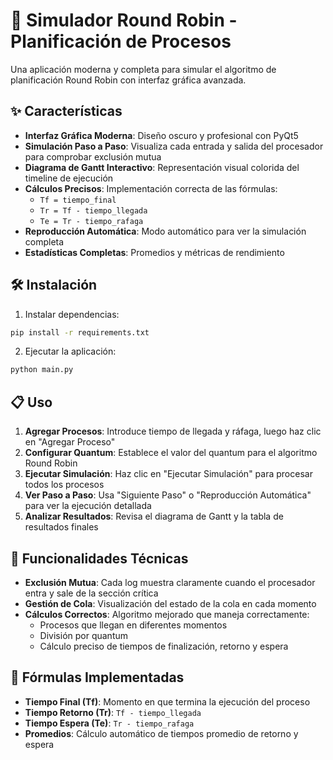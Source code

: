 # 🚀 Simulador Round Robin - Planificación de Procesos

Una aplicación moderna y completa para simular el algoritmo de planificación Round Robin con interfaz gráfica avanzada.

## ✨ Características

- **Interfaz Gráfica Moderna**: Diseño oscuro y profesional con PyQt5
- **Simulación Paso a Paso**: Visualiza cada entrada y salida del procesador para comprobar exclusión mutua
- **Diagrama de Gantt Interactivo**: Representación visual colorida del timeline de ejecución
- **Cálculos Precisos**: Implementación correcta de las fórmulas:
  - `Tf = tiempo_final`
  - `Tr = Tf - tiempo_llegada` 
  - `Te = Tr - tiempo_rafaga`
- **Reproducción Automática**: Modo automático para ver la simulación completa
- **Estadísticas Completas**: Promedios y métricas de rendimiento

## 🛠️ Instalación

1. Instalar dependencias:
```bash
pip install -r requirements.txt
```

2. Ejecutar la aplicación:
```bash
python main.py
```

## 📋 Uso

1. **Agregar Procesos**: Introduce tiempo de llegada y ráfaga, luego haz clic en "Agregar Proceso"
2. **Configurar Quantum**: Establece el valor del quantum para el algoritmo Round Robin
3. **Ejecutar Simulación**: Haz clic en "Ejecutar Simulación" para procesar todos los procesos
4. **Ver Paso a Paso**: Usa "Siguiente Paso" o "Reproducción Automática" para ver la ejecución detallada
5. **Analizar Resultados**: Revisa el diagrama de Gantt y la tabla de resultados finales

## 🔧 Funcionalidades Técnicas

- **Exclusión Mutua**: Cada log muestra claramente cuando el procesador entra y sale de la sección crítica
- **Gestión de Cola**: Visualización del estado de la cola en cada momento
- **Cálculos Correctos**: Algoritmo mejorado que maneja correctamente:
  - Procesos que llegan en diferentes momentos
  - División por quantum
  - Cálculo preciso de tiempos de finalización, retorno y espera
 
## 🧮 Fórmulas Implementadas

- **Tiempo Final (Tf)**: Momento en que termina la ejecución del proceso
- **Tiempo Retorno (Tr)**: `Tf - tiempo_llegada`
- **Tiempo Espera (Te)**: `Tr - tiempo_rafaga`
- **Promedios**: Cálculo automático de tiempos promedio de retorno y espera
